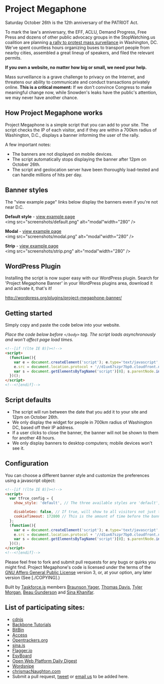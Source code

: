 # Project Megaphone

Saturday October 26th is the 12th anniversary of the PATRIOT Act. 

To mark the law's anniversary, the EFF, ACLU, Demand Progress, Free Press and dozens of other public advocacy groups in the StopWatching.us coalition are planning [a rally to protest mass surveilance](https://rally.stopwatching.us) in Washington, DC. We've spent countless hours organizing buses to transport people from nearby cities, assembled a great lineup of speakers, and filed the relevant permits. 

**If you own a website, no matter how big or small, we need your help.**

Mass surveillance is a grave challenge to privacy on the Internet, and threatens our ability to communicate and conduct transactions privately online. **This is a critical moment:** If we don't convince Congress to make meaningful change now, while Snowden's leaks have the public's attention, we may never have another chance.

## How Project Megaphone works

Project Megaphone is a simple script that you can add to your site. The script checks the IP of each visitor, and if they are within a 700km radius of Washington, D.C., displays a banner informing the user of the rally.

A few important notes:

* The banners are not displayed on mobile devices.
* The script automatically stops displaying the banner after 12pm on October 26th.
* The script and geolocation server have been thoroughly load-tested and can handle millions of hits per day.


## Banner styles

The "view example page" links below display the banners even if you're not near D.C.

**Default style** - <a href="http://tfrce.github.io/project-megaphone/example/default.html" target="_blank">view example page</a><br />
<img src="screenshots/default.png" alt="modal"width="280" />


**Modal** - <a href="http://tfrce.github.io/project-megaphone/example/modal.html" target="_blank">view example page</a><br />
<img src="screenshots/modal.png" alt="modal"width="280" />


**Strip** - <a href="http://tfrce.github.io/project-megaphone/example/strip.html" target="_blank">view example page</a><br />
<img src="screenshots/strip.png" alt="modal"width="280" />

## WordPress Plugin

Installing the script is now super easy with our WordPress plugin. Search for 'Project Megaphone Banner' in your WordPress plugins area, download it and activate it, that's it!

http://wordpress.org/plugins/project-megaphone-banner/

## Getting started

Simply copy and paste the code below into your website.

_Place the code below before `</body>` tag. The script loads asynchronously and won't affect page load times._

```html
<!--[if !(lte IE 8)]><!-->
<script> 
  (function(){
    var e = document.createElement('script'); e.type='text/javascript'; e.async = true;
    e.src = document.location.protocol + '//d1ux67szpr7bp0.cloudfront.net/project-megaphone/widget.min.js';
    var s = document.getElementsByTagName('script')[0]; s.parentNode.insertBefore(e, s);
  })();
</script>
<!--<![endif]-->
```

## Script defaults

* The script will run between the date that you add it to your site and 12pm on October 26th.
* We only display the widget for people in 700km radius of Washington DC, based off their IP address.
* If a user clicks to close the banner, the banner will not be shown to them for another 48 hours.
* We only display banners to desktop computers; mobile devices won't see it.

## Configuration


You can choose a different banner style and customize the preferences using a javascript object:
```html
<!--[if !(lte IE 8)]><!-->
<script> 
  var tfrce_config = {
    show_style: 'default', // The three available styles are 'default', 'modal', and 'strip' .

    disableGeo: false, // If true, will show to all visitors not just those around Washington DC
    cookieTimeout: 172800 // This is the amount of time before the banner will be shown to a user again. Default value is 172800 (two days)
  };
  (function(){
    var e = document.createElement('script'); e.type='text/javascript'; e.async = true;
    e.src = document.location.protocol + '//d1ux67szpr7bp0.cloudfront.net/project-megaphone/widget.min.js';
    var s = document.getElementsByTagName('script')[0]; s.parentNode.insertBefore(e, s);
  })();
</script>
<!--<![endif]-->
```

Please feel free to fork and submit pull requests for any bugs or quirks you might find.  Project Megaphone's code is licensed under the terms of the [GNU Affero General Public License](https://gnu.org/licenses/agpl) version 3, or, at your option, any later version (See [./COPYING].)

Built by [Taskforce.is](http://taskforce.is) members [Braunson Yager](https://twitter.com/braunshizzle), [Thomas Davis](https://twitter.com/neutralthoughts), [Tyler Morgan](https://twitter.com/digismack), [Beau Gunderson](https://twitter.com/beaugunderson) and [Sina Khanifar](https://twitter.com/sinak).

## List of participating sites:

- [cdnjs](http://cdnjs.com)
- [Backbone Tutorials](http://backbonetutorials.com/)
- [BitBin](http://bitbin.it/)
- [Access](https://www.accessnow.org/)
- [Opentrackers.org](https://opentrackers.org/)
- [sina.is](http://sina.is/)
- [Flagger.io](http://flagger.io)
- [EsyBoard](http://www.esyboard.com/)
- [Open Web Platform Daily Digest](http://webplatformdaily.org/)
- [Wordsnipe](http://wordsnipe.com/)
- [chrismacNaughton.com](http://chrismacnaughton.com/)
- Submit a pull request, <a href="https://twitter.com/home?status=@sinak Please add our XXX to the list of sites participating in Project Megaphone" target="_blank">tweet</a> or <a href="mailto:sina.khanifar@gmail.com" target="_blank">email us</a> to be added here.

